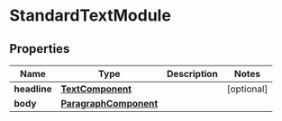 # StandardTextModule

## Properties
Name | Type | Description | Notes
------------ | ------------- | ------------- | -------------
**headline** | [**TextComponent**](TextComponent.md) |  |  [optional]
**body** | [**ParagraphComponent**](ParagraphComponent.md) |  | 
